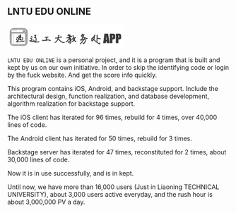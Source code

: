 ## LNTU EDU ONLINE

![](../images/logo.png)

`LNTU EDU ONLINE` is a personal project, and it is a program that is built and kept by us on our own initiative. In order to skip the identifying code or login by the fuck website. And get the score info quickly.

This program contains iOS, Android, and backstage support. Include the architectural design, function realization, and database development, algorithm realization for backstage support.

The iOS client has iterated for 96 times, rebuild for 4 times, over 40,000 lines of code. 

The Android client has iterated for 50 times, rebuild for 3 times.

Backstage server has iterated for 47 times, reconstituted for 2 times, about 30,000 lines of code.

Now it is in use successfully, and is in kept.

Until now, we have more than 16,000 users (Just in Liaoning TECHNICAL UNIVERSITY), about 3,000 users active everyday, and the rush hour is about 3,000,000 PV a day.